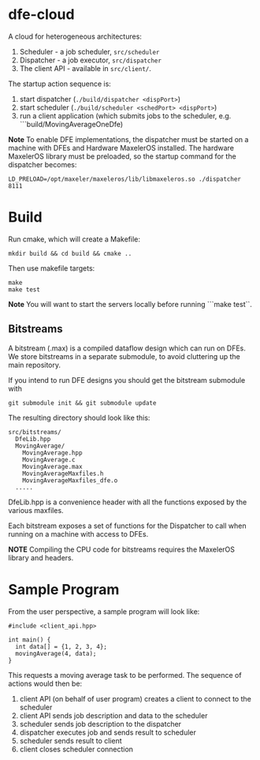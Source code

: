 dfe-cloud
========

A cloud for heterogeneous architectures:

1. Scheduler - a job scheduler, ```src/scheduler```
2. Dispatcher - a job executor, ```src/dispatcher```
3. The client API - available in ```src/client/```.

The startup action sequence is:

1. start dispatcher (```./build/dispatcher <dispPort>```)
2. start scheduler (```./build/scheduler <schedPort> <dispPort>```)
3. run a client application (which submits jobs to the scheduler,
e.g. ```build/MovingAverageOneDfe)

__Note__ To enable DFE implementations, the dispatcher must be started
on a machine with DFEs and Hardware MaxelerOS installed. The hardware
MaxelerOS library must be preloaded, so the startup command for the
dispatcher becomes:

```
LD_PRELOAD=/opt/maxeler/maxeleros/lib/libmaxeleros.so ./dispatcher 8111
```

# Build

Run cmake, which will create a Makefile:

```
mkdir build && cd build && cmake ..
```

Then use makefile targets:
```
make
make test
```
__Note__ You will want to start the servers locally before running
```make test``.


## Bitstreams

A bitstream (.max) is a compiled dataflow design which can run on
DFEs. We store bitstreams in a separate submodule, to avoid cluttering
up the main repository.

If you intend to run DFE designs you should get the bitstream submodule with

```
git submodule init && git submodule update
```

The resulting directory should look like this:
```
src/bitstreams/
  DfeLib.hpp
  MovingAverage/
    MovingAverage.hpp
    MovingAverage.c
    MovingAverage.max
    MovingAverageMaxfiles.h
    MovingAverageMaxfiles_dfe.o
  .....
```

DfeLib.hpp is a convenience header with all the functions exposed
by the various maxfiles.

Each bitstream exposes a set of functions for the Dispatcher to call
when running on a machine with access to DFEs.

__NOTE__ Compiling the CPU code for bitstreams requires the MaxelerOS
library and headers.


# Sample Program

From the user perspective, a sample program will look like:

```
#include <client_api.hpp>

int main() {
  int data[] = {1, 2, 3, 4};
  movingAverage(4, data);
}
```

This requests a moving average task to be performed.
The sequence of actions would then be:

1. client API (on behalf of user program) creates a client to connect to the scheduler
2. client API sends job description and data to the scheduler
3. scheduler sends job description to the dispatcher
4. dispatcher executes job and sends result to scheduler
5. scheduler sends result to client
6. client closes scheduler connection
